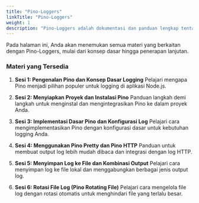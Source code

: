 ```yaml
---
title: "Pino-Loggers"
linkTitle: "Pino-Loggers"
weight: 1
description: "Pino-Loggers adalah dokumentasi dan panduan lengkap tentang cara menggunakan library logging Pino untuk Node.js."
---
```


Pada halaman ini, Anda akan menemukan semua materi yang berkaitan dengan Pino-Loggers, mulai dari konsep dasar hingga penerapan lanjutan.

### Materi yang Tersedia

1.  **Sesi 1: Pengenalan Pino dan Konsep Dasar Logging**
    Pelajari mengapa Pino menjadi pilihan populer untuk logging di aplikasi Node.js.

2.  **Sesi 2: Menyiapkan Proyek dan Instalasi Pino**
    Panduan langkah demi langkah untuk menginstal dan mengintegrasikan Pino ke dalam proyek Anda.

3.  **Sesi 3: Implementasi Dasar Pino dan Konfigurasi Log**
    Pelajari cara mengimplementasikan Pino dengan konfigurasi dasar untuk kebutuhan logging Anda.

4.  **Sesi 4: Menggunakan Pino Pretty dan Pino HTTP**
    Panduan untuk membuat output log lebih mudah dibaca dan integrasi dengan log HTTP.

5.  **Sesi 5: Menyimpan Log ke File dan Kombinasi Output**
    Pelajari cara menyimpan log ke file lokal dan menggabungkan berbagai jenis output log.

6.  **Sesi 6: Rotasi File Log (Pino Rotating File)**
    Pelajari cara mengelola file log dengan rotasi otomatis untuk menghindari file yang terlalu besar.
